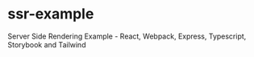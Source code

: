 # ssr-example
Server Side Rendering Example - React, Webpack, Express, Typescript, Storybook and Tailwind
